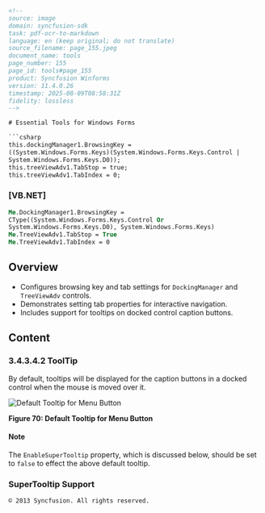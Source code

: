 ```html
<!-- 
source: image
domain: syncfusion-sdk
task: pdf-ocr-to-markdown
language: en (keep original; do not translate)
source_filename: page_155.jpeg
document_name: tools
page_number: 155
page_id: tools#page_155
product: Syncfusion Winforms
version: 11.4.0.26
timestamp: 2025-08-09T08:58:31Z
fidelity: lossless
-->

# Essential Tools for Windows Forms

```csharp
this.dockingManager1.BrowsingKey = 
((System.Windows.Forms.Keys)(System.Windows.Forms.Keys.Control |
System.Windows.Forms.Keys.D0));
this.treeViewAdv1.TabStop = true;
this.treeViewAdv1.TabIndex = 0;
```

### [VB.NET]

```vb
Me.DockingManager1.BrowsingKey = 
CType((System.Windows.Forms.Keys.Control Or 
System.Windows.Forms.Keys.D0), System.Windows.Forms.Keys)
Me.TreeViewAdv1.TabStop = True
Me.TreeViewAdv1.TabIndex = 0
```

## Overview
- Configures browsing key and tab settings for `DockingManager` and `TreeViewAdv` controls.
- Demonstrates setting tab properties for interactive navigation.
- Includes support for tooltips on docked control caption buttons.

## Content

### 3.4.3.4.2 ToolTip
By default, tooltips will be displayed for the caption buttons in a docked control when the mouse is moved over it.

![Default Tooltip for Menu Button](image.png)

**Figure 70: Default Tooltip for Menu Button**

#### Note
The `EnableSuperTooltip` property, which is discussed below, should be set to `false` to effect the above default tooltip.

### SuperTooltip Support

``` 
© 2013 Syncfusion. All rights reserved.
```

<!-- tags: [DockingManager, TreeViewAdv, ToolTip, SuperTooltip] keywords: [DockedControls, CaptionButtons, TooltipBehavior, InteractiveNavigation, TooltipSettings] -->
``` 
